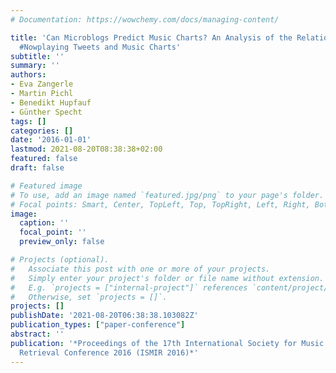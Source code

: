 ```yaml
---
# Documentation: https://wowchemy.com/docs/managing-content/

title: 'Can Microblogs Predict Music Charts? An Analysis of the Relationship between
  #Nowplaying Tweets and Music Charts'
subtitle: ''
summary: ''
authors:
- Eva Zangerle
- Martin Pichl
- Benedikt Hupfauf
- Günther Specht
tags: []
categories: []
date: '2016-01-01'
lastmod: 2021-08-20T08:38:38+02:00
featured: false
draft: false

# Featured image
# To use, add an image named `featured.jpg/png` to your page's folder.
# Focal points: Smart, Center, TopLeft, Top, TopRight, Left, Right, BottomLeft, Bottom, BottomRight.
image:
  caption: ''
  focal_point: ''
  preview_only: false

# Projects (optional).
#   Associate this post with one or more of your projects.
#   Simply enter your project's folder or file name without extension.
#   E.g. `projects = ["internal-project"]` references `content/project/deep-learning/index.md`.
#   Otherwise, set `projects = []`.
projects: []
publishDate: '2021-08-20T06:38:38.103082Z'
publication_types: ["paper-conference"]
abstract: ''
publication: '*Proceedings of the 17th International Society for Music Information
  Retrieval Conference 2016 (ISMIR 2016)*'
---
```

